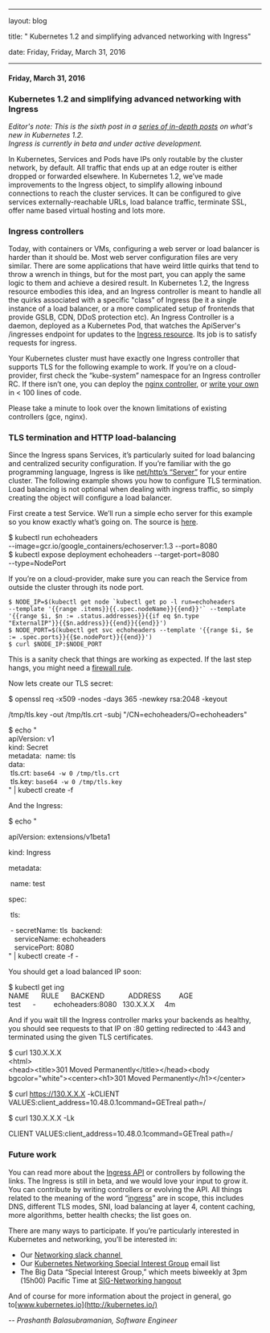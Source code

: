 ---

   layout: blog

   title:  " Kubernetes 1.2 and simplifying advanced networking with Ingress" 

   date:   Friday,  Friday, March 31, 2016 
 

   --- 
#### Friday, March 31, 2016 
### Kubernetes 1.2 and simplifying advanced networking with Ingress 
_Editor's note: This is the sixth post in a [series of in-depth posts](http://blog.kubernetes.io/2016/03/five-days-of-kubernetes-12.html) on what's new in Kubernetes 1.2.&nbsp;_  
_Ingress is currently in beta and under active development.&nbsp;_  
  
In Kubernetes, Services and Pods have IPs only routable by the cluster network, by default. All traffic that ends up at an edge router is either dropped or forwarded elsewhere. In Kubernetes 1.2, we’ve made improvements to the Ingress object, to simplify allowing inbound connections to reach the cluster services. It can be configured to give services externally-reachable URLs, load balance traffic, terminate SSL, offer name based virtual hosting and lots more.  
  

### Ingress controllers&nbsp;
Today, with containers or VMs, configuring a web server or load balancer is harder than it should be. Most web server configuration files are very similar. There are some applications that have weird little quirks that tend to throw a wrench in things, but for the most part, you can apply the same logic to them and achieve a desired result. In Kubernetes 1.2, the Ingress resource embodies this idea, and an Ingress controller is meant to handle all the quirks associated with a specific "class" of Ingress (be it a single instance of a load balancer, or a more complicated setup of frontends that provide GSLB, CDN, DDoS protection etc). An Ingress Controller is a daemon, deployed as a Kubernetes Pod, that watches the ApiServer's /ingresses endpoint for updates to the [Ingress resource](http://kubernetes.io/docs/user-guide/ingress/). Its job is to satisfy requests for ingress.  
  
Your Kubernetes cluster must have exactly one Ingress controller that supports TLS for the following example to work. If you’re on a cloud-provider, first check the “kube-system” namespace for an Ingress controller RC. If there isn’t one, you can deploy the [nginx controller](https://github.com/kubernetes/contrib/tree/master/ingress/controllers/nginx), or [write your own](https://github.com/kubernetes/contrib/tree/master/ingress/controllers#writing-an-ingress-controller) in \< 100 lines of code.  
  
Please take a minute to look over the known limitations of existing controllers (gce, nginx).  
  

### 

### TLS termination and HTTP load-balancing&nbsp;
Since the Ingress spans Services, it’s particularly suited for load balancing and centralized security configuration. If you’re familiar with the go programming language, Ingress is like [net/http’s “Server”](https://golang.org/pkg/net/http/#Server) for your entire cluster. The following example shows you how to configure TLS termination. Load balancing is not optional when dealing with ingress traffic, so simply creating the object will configure a load balancer.  
  
First create a test Service. We’ll run a simple echo server for this example so you know exactly what’s going on. The source is [here](https://github.com/kubernetes/contrib/tree/master/ingress/echoheaders).  
  
$ kubectl run echoheaders&nbsp;  
--image=gcr.io/google\_containers/echoserver:1.3 --port=8080  
$ kubectl expose deployment echoheaders --target-port=8080&nbsp;  
--type=NodePort  
  
If you’re on a cloud-provider, make sure you can reach the Service from outside the cluster through its node port.  

```
$ NODE_IP=$(kubectl get node `kubectl get po -l run=echoheaders 
--template '{{range .items}}{{.spec.nodeName}}{{end}}'` --template
'{{range $i, $n := .status.addresses}}{{if eq $n.type 
"ExternalIP"}}{{$n.address}}{{end}}{{end}}')
$ NODE_PORT=$(kubectl get svc echoheaders --template '{{range $i, $e 
:= .spec.ports}}{{$e.nodePort}}{{end}}')
$ curl $NODE_IP:$NODE_PORT
```
This is a sanity check that things are working as expected. If the last step hangs, you might need a [firewall rule](https://github.com/kubernetes/contrib/blob/master/ingress/controllers/gce/BETA_LIMITATIONS.md#creating-the-firewall-rule-for-glbc-health-checks).  
  
Now lets create our TLS secret:  
  
$ openssl req -x509 -nodes -days 365 -newkey rsa:2048 -keyout&nbsp;  

/tmp/tls.key -out /tmp/tls.crt -subj "/CN=echoheaders/O=echoheaders"

$ echo "  
apiVersion: v1  
kind: Secret  
metadata:
 &nbsp;name: tls  
data:  
 &nbsp;tls.crt: `base64 -w 0 /tmp/tls.crt`  
 &nbsp;tls.key: `base64 -w 0 /tmp/tls.key`  
" | kubectl create -f   
  
And the Ingress:  
  

$ echo "

apiVersion: extensions/v1beta1

kind: Ingress

metadata:

 &nbsp;name: test

spec:

 &nbsp;tls:

 &nbsp;- secretName: tls
 &nbsp;backend:  
 &nbsp;&nbsp;&nbsp;serviceName: echoheaders  
 &nbsp;&nbsp;&nbsp;servicePort: 8080  
" | kubectl create -f -  
  
You should get a load balanced IP soon:  
  
$ kubectl get ing   
NAME &nbsp;&nbsp;&nbsp;&nbsp;&nbsp;RULE &nbsp;&nbsp;&nbsp;&nbsp;&nbsp;BACKEND &nbsp;&nbsp;&nbsp;&nbsp;&nbsp;&nbsp;&nbsp;&nbsp;&nbsp;&nbsp;&nbsp;ADDRESS &nbsp;&nbsp;&nbsp;&nbsp;&nbsp;&nbsp;&nbsp;&nbsp;AGE  
test &nbsp;&nbsp;&nbsp;&nbsp;&nbsp;- &nbsp;&nbsp;&nbsp;&nbsp;&nbsp;&nbsp;&nbsp;&nbsp;echoheaders:8080 &nbsp;&nbsp;130.X.X.X &nbsp;&nbsp; &nbsp;4m  
  
And if you wait till the Ingress controller marks your backends as healthy, you should see requests to that IP on :80 getting redirected to :443 and terminated using the given TLS certificates.  
  
$ curl 130.X.X.X  
\<html\>  
\<head\>\<title\>301 Moved Permanently\</title\>\</head\>\<body bgcolor="white"\>\<center\>\<h1\>301 Moved Permanently\</h1\>\</center\>  
  
  

$ curl https://130.X.X.X -kCLIENT VALUES:client\_address=10.48.0.1command=GETreal path=/  
  

$ curl 130.X.X.X -Lk

CLIENT VALUES:client\_address=10.48.0.1command=GETreal path=/

### 

###   

### Future work&nbsp;
You can read more about the [Ingress API](http://kubernetes.io/docs/user-guide/ingress/) or controllers by following the links. The Ingress is still in beta, and we would love your input to grow it. You can contribute by writing controllers or evolving the API. All things related to the meaning of the word “[ingress](https://www.google.com/webhp?sourceid=chrome-instant&ion=1&espv=2&ie=UTF-8#q=ingress%20meaning)” are in scope, this includes DNS, different TLS modes, SNI, load balancing at layer 4, content caching, more algorithms, better health checks; the list goes on.  
  
There are many ways to participate. If you’re particularly interested in Kubernetes and networking, you’ll be interested in:  

- Our [Networking slack channel&nbsp;](https://kubernetes.slack.com/messages/sig-network/)
- Our [Kubernetes Networking Special Interest Group](https://groups.google.com/forum/#!forum/kubernetes-sig-network) email list&nbsp;
- The Big Data “Special Interest Group,” which meets biweekly at 3pm (15h00) Pacific Time at [SIG-Networking hangout](https://zoom.us/j/5806599998)&nbsp;
  
And of course for more information about the project in general, go to[www.kubernetes.io](http://kubernetes.io/)  
  
-- _Prashanth Balasubramanian, Software Engineer_